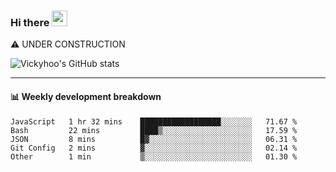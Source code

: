 ### Hi there <a href="https://www.gautamkrishnar.com/"><img src="https://media.giphy.com/media/hvRJCLFzcasrR4ia7z/giphy.gif" width="25px"></a>
⚠️ UNDER CONSTRUCTION

![Vickyhoo's GitHub stats](https://github-readme-stats.vercel.app/api?username=vickyhoo&theme=react&show_icons=true)

---

#### :bar_chart: Weekly development breakdown

<!--START_SECTION:waka-->
```text
JavaScript   1 hr 32 mins    ██████████████████░░░░░░░   71.67 % 
Bash         22 mins         ████▒░░░░░░░░░░░░░░░░░░░░   17.59 % 
JSON         8 mins          █▓░░░░░░░░░░░░░░░░░░░░░░░   06.31 % 
Git Config   2 mins          ▓░░░░░░░░░░░░░░░░░░░░░░░░   02.14 % 
Other        1 min           ▒░░░░░░░░░░░░░░░░░░░░░░░░   01.30 % 
```
<!--END_SECTION:waka-->


<!--
**vickyhoo/vickyhoo** is a ✨ _special_ ✨ repository because its `README.md` (this file) appears on your GitHub profile.

Here are some ideas to get you started:

- 🔭 I’m currently working on ...
- 🌱 I’m currently learning ...
- 👯 I’m looking to collaborate on ...
- 🤔 I’m looking for help with ...
- 💬 Ask me about ...
- 📫 How to reach me: ...
- 😄 Pronouns: ...
- ⚡ Fun fact: ...
-->
